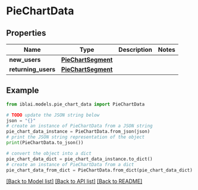 # PieChartData


## Properties

Name | Type | Description | Notes
------------ | ------------- | ------------- | -------------
**new_users** | [**PieChartSegment**](PieChartSegment.md) |  | 
**returning_users** | [**PieChartSegment**](PieChartSegment.md) |  | 

## Example

```python
from iblai.models.pie_chart_data import PieChartData

# TODO update the JSON string below
json = "{}"
# create an instance of PieChartData from a JSON string
pie_chart_data_instance = PieChartData.from_json(json)
# print the JSON string representation of the object
print(PieChartData.to_json())

# convert the object into a dict
pie_chart_data_dict = pie_chart_data_instance.to_dict()
# create an instance of PieChartData from a dict
pie_chart_data_from_dict = PieChartData.from_dict(pie_chart_data_dict)
```
[[Back to Model list]](../README.md#documentation-for-models) [[Back to API list]](../README.md#documentation-for-api-endpoints) [[Back to README]](../README.md)


